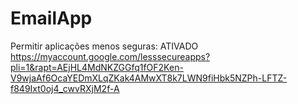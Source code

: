 # EmailApp
Permitir aplicações menos seguras: ATIVADO<br> 
https://myaccount.google.com/lesssecureapps?pli=1&rapt=AEjHL4MdNKZGGfq1fOF2Ken-V9wjaAf6OcaYEDmXLqZKak4AMwXT8k7LWN9fiHbk5NZPh-LFTZ-f849Ixt0oj4_cwvRXjM2f-A
